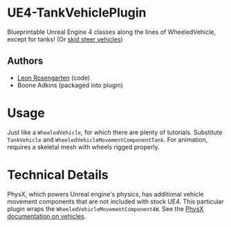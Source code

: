 # UE4-TankVehiclePlugin
Blueprintable Unreal Engine 4 classes along the lines of WheeledVehicle, except for tanks! (Or [skid steer vehicles](https://en.wikipedia.org/wiki/Skid-steer_loader))

## Authors
- [Leon Rosengarten](https://github.com/lion03) (code)
- Boone Adkins (packaged into plugin)

# Usage
Just like a ```WheeledVehicle```, for which there are plenty of tutorials. Substitute ```TankVehicle``` and ```WheeledVehicleMovementComponentTank```. For animation, requires a skeletal mesh with wheels rigged properly.

# Technical Details
PhysX, which powers Unreal engine's physics, has additional vehicle movement components that are not included with stock UE4. This particular plugin wraps the ```WheeledVehicleMovementComponent4W```. See the [PhysX documentation on vehicles](docs.nvidia.com/gameworks/content/gameworkslibrary/physx/guide/Manual/Vehicles.html).
